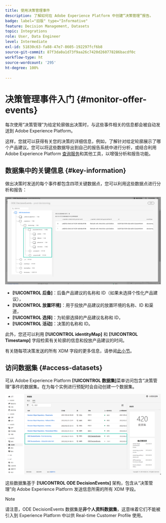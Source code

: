 ```yaml
---
title: 使用决策管理事件
description: 了解如何在 Adobe Experience Platform 中创建“决策管理”报告。
badge: label="旧版" type="Informative"
feature: Decision Management, Datasets
topic: Integrations
role: User, Data Engineer
level: Intermediate
exl-id: 51830c63-fa88-47e7-8605-192297fcf6b8
source-git-commit: 87f3da0a1d73f9aa26c7420d260778286bacdf0c
workflow-type: ht
source-wordcount: '295'
ht-degree: 100%

---
```


# 决策管理事件入门 {#monitor-offer-events}

每次使用“决策管理”为给定轮廓做出决策时，与这些事件相关的信息都会被自动发送到 Adobe Experience Platform。

这样，您就可以获得有关您的决策的详细信息，例如，了解针对给定轮廓展示了哪个产品建议。您可以将这些数据导出到自己的报告系统中进行分析，或结合利用 Adobe Experience Platform [查询服务](https://experienceleague.adobe.com/docs/experience-platform/query/home.html?lang=zh-Hans)和其他工具，以增强分析和报告功能。

## 数据集中的关键信息 {#key-information}

做出决策时发送的每个事件都包含四项关键数据点，您可以利用这些数据点进行分析和报告：

![](../assets/events-dataset-preview.png)

* **[!UICONTROL 后备]**：后备产品建议的名称和 ID（如果未选择个性化产品建议），
* **[!UICONTROL 放置环境]**：用于投放产品建议的放置环境的名称、ID 和渠道，
* **[!UICONTROL 选择]**：为轮廓选择的产品建议名称和 ID，
* **[!UICONTROL 活动]**：决策的名称和 ID。

此外，您还可以利用 **[!UICONTROL identityMap]** 和 **[!UICONTROL Timestamp]** 字段检索有关轮廓的信息和投放产品建议的时间。

有关随每项决策发送的所有 XDM 字段的更多信息，请参阅[此小节](xdm-fields.md)。

## 访问数据集 {#access-datasets}

可从 Adobe Experience Platform **[!UICONTROL 数据集]**&#x200B;菜单访问包含“决策管理”事件的数据集。在为每个实例进行预配时会自动创建一个数据集。

![](../assets/events-datasets-list.png)

这些数据集基于 **[!UICONTROL ODE DecisionEvents]** 架构，包含从“决策管理”向 Adobe Experience Platform 发送信息所需的所有 XDM 字段。

>[!NOTE]
>
>请注意，ODE DecisionEvents 数据集是&#x200B;**非个人资料数据集**，这意味着它们不能被引入到 Experience Platform 中以供 Real-time Customer Profile 使用。
